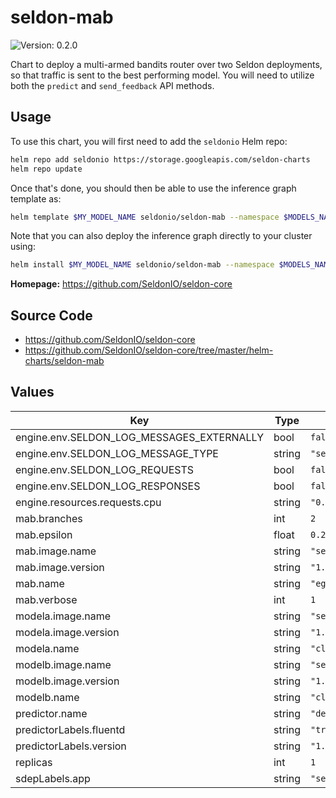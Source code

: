 # seldon-mab

![Version: 0.2.0](https://img.shields.io/static/v1?label=Version&message=0.2.0&color=informational&style=flat-square)

Chart to deploy a multi-armed bandits router over two Seldon deployments, so
that traffic is sent to the best performing model.
You will need to utilize both the `predict` and `send_feedback` API methods.

## Usage

To use this chart, you will first need to add the `seldonio` Helm repo:

```bash
helm repo add seldonio https://storage.googleapis.com/seldon-charts
helm repo update
```

Once that's done, you should then be able to use the inference graph template as:

```bash
helm template $MY_MODEL_NAME seldonio/seldon-mab --namespace $MODELS_NAMESPACE
```

Note that you can also deploy the inference graph directly to your cluster
using:

```bash
helm install $MY_MODEL_NAME seldonio/seldon-mab --namespace $MODELS_NAMESPACE
```

**Homepage:** <https://github.com/SeldonIO/seldon-core>

## Source Code

* <https://github.com/SeldonIO/seldon-core>
* <https://github.com/SeldonIO/seldon-core/tree/master/helm-charts/seldon-mab>

## Values

| Key | Type | Default | Description |
|-----|------|---------|-------------|
| engine.env.SELDON_LOG_MESSAGES_EXTERNALLY | bool | `false` |  |
| engine.env.SELDON_LOG_MESSAGE_TYPE | string | `"seldon.message.pair"` |  |
| engine.env.SELDON_LOG_REQUESTS | bool | `false` |  |
| engine.env.SELDON_LOG_RESPONSES | bool | `false` |  |
| engine.resources.requests.cpu | string | `"0.1"` |  |
| mab.branches | int | `2` |  |
| mab.epsilon | float | `0.2` |  |
| mab.image.name | string | `"seldonio/mab_epsilon_greedy"` |  |
| mab.image.version | string | `"1.13.1"` |  |
| mab.name | string | `"eg-router"` |  |
| mab.verbose | int | `1` |  |
| modela.image.name | string | `"seldonio/mock_classifier"` |  |
| modela.image.version | string | `"1.13.1"` |  |
| modela.name | string | `"classifier-1"` |  |
| modelb.image.name | string | `"seldonio/mock_classifier"` |  |
| modelb.image.version | string | `"1.13.1"` |  |
| modelb.name | string | `"classifier-2"` |  |
| predictor.name | string | `"default"` |  |
| predictorLabels.fluentd | string | `"true"` |  |
| predictorLabels.version | string | `"1.13.1"` |  |
| replicas | int | `1` |  |
| sdepLabels.app | string | `"seldon"` |  |
